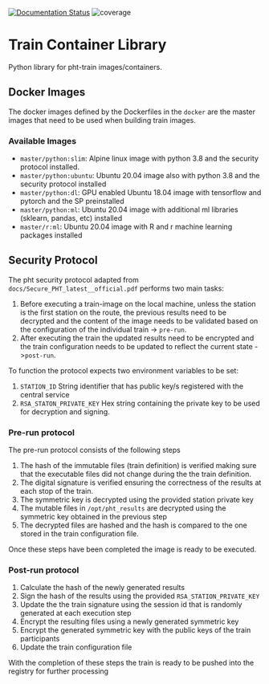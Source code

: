 [![Documentation Status](https://readthedocs.org/projects/train-container-library/badge/?version=latest)](https://train-container-library.readthedocs.io/en/latest/?badge=latest)
![coverage](https://gitlab.com/PersonalHealthTrain/implementations/germanmii/difuture/train-container-library/badges/master/coverage.svg)

# Train Container Library

Python library for pht-train images/containers.

## Docker Images

The docker images defined by the Dockerfiles in the `docker` are the master images that need to be used when building
train images.

### Available Images

- `master/python:slim`: Alpine linux image with python 3.8 and the security protocol installed.
- `master/python:ubuntu`: Ubuntu 20.04 image also with python 3.8 and the security protocol installed
- `master/python:dl`: GPU enabled Ubuntu 18.04 image with tensorflow and pytorch and the SP preinstalled
- `master/python:ml`: Ubuntu 20.04 image with additional ml libraries (sklearn, pandas, etc) installed
- `master/r:ml`: Ubuntu 20.04 image with R and r machine learning packages installed


## Security Protocol

The pht security protocol adapted from `docs/Secure_PHT_latest__official.pdf` performs two main tasks:

1. Before executing a train-image on the local machine, unless the station is the first station on the route, the
   previous results need to be decrypted and the content of the image needs to be validated based on the configuration
   of the individual train -> `pre-run`.
2. After executing the train the updated results need to be encrypted and the train configuration needs to be updated to
   reflect the current state ->`post-run`.

To function the protocol expects two environment variables to be set:

1. `STATION_ID` String identifier that has public key/s registered with the central service
2. `RSA_STATON_PRIVATE_KEY` Hex string containing the private key to be used for decryption and signing.

### Pre-run protocol

The pre-run protocol consists of the following steps

1. The hash of the immutable files (train definition) is verified making sure that the executable files did not change
   during the the train definition.
2. The digital signature is verified ensuring the correctness of the results at each stop of the train.
3. The symmetric key is decrypted using the provided station private key
4. The mutable files in `/opt/pht_results` are decrypted using the symmetric key obtained in the previous step
5. The decrypted files are hashed and the hash is compared to the one stored in the train configuration file.

Once these steps have been completed the image is ready to be executed.

### Post-run protocol

1. Calculate the hash of the newly generated results
2. Sign the hash of the results using the provided `RSA_STATION_PRIVATE_KEY`
3. Update the the train signature using the session id that is randomly generated at each execution step
4. Encrypt the resulting files using a newly generated symmetric key
5. Encrypt the generated symmetric key with the public keys of the train participants
6. Update the train configuration file

With the completion of these steps the train is ready to be pushed into the registry for further processing









